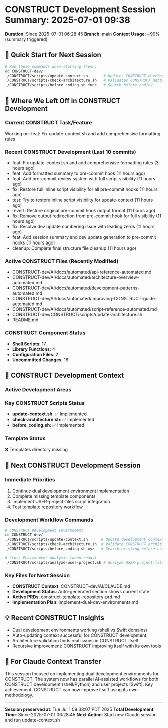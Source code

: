 # CONSTRUCT Development Session Summary: 2025-07-01 09:38
**Duration**: Since 2025-07-01 06:28:45
**Branch**: main
**Context Usage**: ~90% (summary triggered)

## 🎯 Quick Start for Next Session
```bash
# Run these commands when starting fresh:
cd CONSTRUCT-dev/
./CONSTRUCT/scripts/update-context.sh       # Updates CONSTRUCT development context
./CONSTRUCT/scripts/check-architecture.sh   # Validates CONSTRUCT patterns
./CONSTRUCT/scripts/before_coding.sh func   # Search before coding
```

## 📍 Where We Left Off in CONSTRUCT Development

### Current CONSTRUCT Task/Feature
Working on: feat: Fix update-context.sh and add comprehensive formatting rules

### Recent CONSTRUCT Development (Last 10 commits)
- feat: Fix update-context.sh and add comprehensive formatting rules (3 hours ago)
- feat: Add formatted summary to pre-commit hook (11 hours ago)
- feat: Add pre-commit review system with full script visibility (11 hours ago)
- fix: Restore full inline script visibility for all pre-commit hooks (11 hours ago)
- test: Try to restore inline script visibility for update-context (11 hours ago)
- revert: Restore original pre-commit hook output format (11 hours ago)
- fix: Remove output redirection from pre-commit hook for full visibility (11 hours ago)
- fix: Resolve dev update numbering issue with leading zeros (11 hours ago)
- feat: Add session summary and dev update generation to pre-commit hooks (11 hours ago)
- cleanup: Complete final structure file cleanup (11 hours ago)

### Active CONSTRUCT Files (Recently Modified)
- CONSTRUCT-dev/AI/docs/automated/api-reference-automated.md
- CONSTRUCT-dev/AI/docs/automated/architecture-overview-automated.md
- CONSTRUCT-dev/AI/docs/automated/development-patterns-automated.md
- CONSTRUCT-dev/AI/docs/automated/improving-CONSTRUCT-guide-automated.md
- CONSTRUCT-dev/AI/docs/automated/script-reference-automated.md
- CONSTRUCT-dev/CONSTRUCT/scripts/update-architecture.sh
- README.md

### CONSTRUCT Component Status
- **Shell Scripts**:       17
- **Library Functions**:        4
- **Configuration Files**:        2
- **Uncommitted Changes**:       16

## 🔧 CONSTRUCT Development Context

### Active Development Areas


### Key CONSTRUCT Scripts Status
- **update-context.sh**: ✅ Implemented
- **check-architecture.sh**: ✅ Implemented
- **before_coding.sh**: ✅ Implemented

### Template Status
❌ Templates directory missing

## 🚀 Next CONSTRUCT Development Session

### Immediate Priorities
1. Continue dual development environment implementation
2. Complete missing template components
3. Implement USER-project-files script integration
4. Test template repository workflow

### Development Workflow Commands
```bash
# CONSTRUCT Development Environment
cd CONSTRUCT-dev/
./CONSTRUCT/scripts/update-context.sh      # Update development context
./CONSTRUCT/scripts/check-architecture.sh  # Validate CONSTRUCT architecture
./CONSTRUCT/scripts/before_coding.sh xyz   # Search existing before creating

# Cross-Environment Analysis (when ready)
./CONSTRUCT/scripts/analyze-user-project.sh # Analyze USER-project-files patterns
```

### Key Files for Next Session
- **CONSTRUCT Context**: CONSTRUCT-dev/AI/CLAUDE.md
- **Development Status**: Auto-generated section shows current state
- **Active PRDs**: construct-template-repository-prd.md
- **Implementation Plan**: implement-dual-dev-environments.md

## 💡 Recent CONSTRUCT Insights
- Dual development environments working (shell vs Swift domains)
- Auto-updating context successful for CONSTRUCT development
- Architecture validation finds real issues in CONSTRUCT itself
- Recursive improvement: CONSTRUCT improving itself with its own tools

## 🤖 For Claude Context Transfer
This session focused on implementing dual development environments for CONSTRUCT. The system now has parallel AI-assisted workflows for both CONSTRUCT development (shell/Python) and user projects (Swift). Key achievement: CONSTRUCT can now improve itself using its own methodology.

---
**Session preserved at**: Tue Jul  1 09:38:07 PDT 2025
**Total Development Time**: Since 2025-07-01 06:28:45
**Next Action**: Start new Claude session and run update-context.sh
